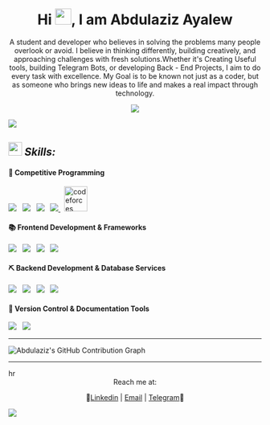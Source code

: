 
 <!-- Heading and BIO -->
<h1 align="center">Hi <img src ="https://user-images.githubusercontent.com/18350557/176309783-0785949b-9127-417c-8b55-ab5a4333674e.gif" height="32" >, I am Abdulaziz Ayalew </h1>

<div align="center" width="150px">

A student and developer who believes in solving the problems many people overlook or avoid. I believe in thinking differently, building creatively, and approaching challenges with fresh solutions.Whether it's Creating Useful tools, building Telegram Bots, or developing Back - End Projects, I aim to do every task with excellence. My Goal is to be known not just as a coder, but as someone who brings new ideas to life and makes a real impact through technology.

</div>

 <!-- Heading and BIO -->



 <!-- Github Readme Stats -->
<p align='center'>
<img src="https://github-readme-stats.vercel.app/api?username=AbdulazizAyalew&show_icons=true&theme=transparent"  />
</p>

<img src="https://user-images.githubusercontent.com/73097560/115834477-dbab4500-a447-11eb-908a-139a6edaec5c.gif">



 
 <!-- Banners 2nd Phase -->



 <!-- Typewriting Introduction -->

 <!-- Banners 3rd Phase : About Me -->

 <!-- About Me -->

 <!-- About Me -->

<!-- Skill Section -->

## <img src="https://media2.giphy.com/media/QssGEmpkyEOhBCb7e1/giphy.gif?cid=ecf05e47a0n3gi1bfqntqmob8g9aid1oyj2wr3ds3mg700bl&rid=giphy.gif" width ="27"><i> Skills: </i>

<!-- Banners 4th Phase : SpiderMan -->

<!-- Banners 4th Phase : SpiderMan -->

#### 🦖 Competitive Programming
 
 ![](https://skillicons.dev/icons?i=cpp) 
 &nbsp;
 ![](https://skillicons.dev/icons?i=python)
 &nbsp;
 ![](https://skillicons.dev/icons?i=vscode)
 &nbsp;
 <a href="https://leetcode.com/u/AbdulazizAyalew/" target="_blank">
     ![](https://simpleskill.icons.workers.dev/svg?i=leetcode)
 </a>
 &nbsp;
 [<img src="https://raw.githubusercontent.com/rahuldkjain/github-profile-readme-generator/master/src/images/icons/Social/codeforces.svg" alt="codeforces" width="46" height="50" />](https://codeforces.com/profile/AbdulazizAya)

#### 📚 Frontend Development & Frameworks

  ![](https://skillicons.dev/icons?i=html)
  &nbsp;
  ![](https://skillicons.dev/icons?i=css)
  &nbsp;
  ![](https://skillicons.dev/icons?i=js)
  &nbsp;
  ![](https://skillicons.dev/icons?i=tailwind)
  &nbsp;

#### ⛏️ Backend Development & Database Services

  ![](https://skillicons.dev/icons?i=python)
  &nbsp;
  ![](https://skillicons.dev/icons?i=php)
  &nbsp;
  ![](https://skillicons.dev/icons?i=django)
  &nbsp;
  ![](https://skillicons.dev/icons?i=mysql)
  &nbsp;


#### 🚦 Version Control & Documentation Tools

  ![](https://skillicons.dev/icons?i=git)
  &nbsp;
  ![](https://skillicons.dev/icons?i=github)
  &nbsp;
<hr>

![Abdulaziz's GitHub Contribution Graph](https://github-readme-activity-graph.vercel.app/graph?username=abdulazizayalew&theme=tokyo-night&color=5BC0BE&point=77BEF0&custom_title=Contribution%20Stat)

<hr>
hr


<div align = "center" >
  Reach me at: 
 
  🫲[Linkedin](https://www.linkedin.com/in/abdulaziz-ayalew)  |  [Email](mailto:abdulazizayalewmussa@gmail.com)  |  [Telegram](https://t.me/AbdulazizAyalew)🫱
</div>
<img src="https://user-images.githubusercontent.com/73097560/115834477-dbab4500-a447-11eb-908a-139a6edaec5c.gif">

